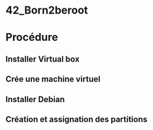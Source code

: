 # 42_Born2beroot

# Procédure

## Installer Virtual box


## Crée une machine virtuel

## Installer Debian

## Création et assignation des partitions


